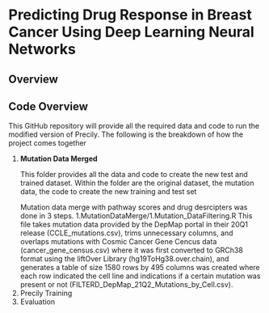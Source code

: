 # Predicting Drug Response in Breast Cancer Using Deep Learning Neural Networks

<h2>Overview</h2>
<h2>Code Overview</h2>
<p>This GitHub repository will provide all the required data and code to run the modified version of Precily. The following is the breakdown of how the project comes together</p>
<ol>
  <li><b>Mutation Data Merged</b></li>
  <p>This folder provides all the data and code to create the new test and trained dataset. Within the folder are the original dataset, the mutation data, the code to create the new training and test set</p>
  Mutation data merge with pathway scores and drug desrcipters was done in 3 steps.
  1.MutationDataMerge/1.Mutation_DataFiltering.R 
  This file takes mutation data provided by the DepMap portal in their 20Q1 release (CCLE_mutations.csv), trims unnecessary columns, and overlaps mutations with Cosmic Cancer Gene Cencus data (cancer_gene_census.csv) where it was first converted to GRCh38 format using the liftOver Library (hg19ToHg38.over.chain), and generates a table of size 1580 rows by 495 columns was created where each row indicated the cell line and indications if a certain mutation was present or not (FILTERD_DepMap_21Q2_Mutations_by_Cell.csv).
  <li>Precily Training</li>
  <li>Evaluation</li>
</ol>